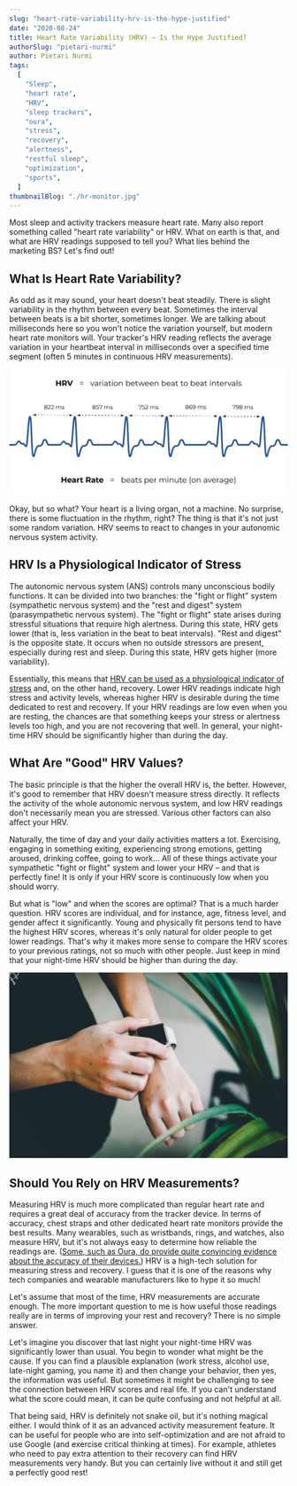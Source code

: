 ```yaml
---
slug: "heart-rate-variability-hrv-is-the-hype-justified"
date: "2020-08-24"
title: Heart Rate Variability (HRV) – Is the Hype Justified?
authorSlug: "pietari-nurmi"
author: Pietari Nurmi
tags:
  [
    "Sleep",
    "heart rate",
    "HRV",
    "sleep trackers",
    "oura",
    "stress",
    "recovery",
    "alertness",
    "restful sleep",
    "optimization",
    "sports",
  ]
thumbnailBlog: "./hr-monitor.jpg"
---
```


Most sleep and activity trackers measure heart rate. Many also report something called "heart rate variability" or HRV. What on earth is that, and what are HRV readings supposed to tell you? What lies behind the marketing BS? Let's find out!

## What Is Heart Rate Variability?

As odd as it may sound, your heart doesn't beat steadily. There is slight variability in the rhythm between every beat. Sometimes the interval between beats is a bit shorter, sometimes longer. We are talking about milliseconds here so you won't notice the variation yourself, but modern heart rate monitors will. Your tracker's HRV reading reflects the average variation in your heartbeat interval in milliseconds over a specified time segment (often 5 minutes in continuous HRV measurements).

![hrv](HRV1.0.png)

Okay, but so what? Your heart is a living organ, not a machine. No surprise, there is some fluctuation in the rhythm, right? The thing is that it's not just some random variation. HRV seems to react to changes in your autonomic nervous system activity.

## HRV Is a Physiological Indicator of Stress

The autonomic nervous system (ANS) controls many unconscious bodily functions. It can be divided into two branches: the "fight or flight" system (sympathetic nervous system) and the "rest and digest" system (parasympathetic nervous system). The "fight or flight" state arises during stressful situations that require high alertness. During this state, HRV gets lower (that is, less variation in the beat to beat intervals). "Rest and digest" is the opposite state. It occurs when no outside stressors are present, especially during rest and sleep. During this state, HRV gets higher (more variability).

Essentially, this means that [HRV can be used as a physiological indicator of stress](http://doi.org/10.30773/pi.2017.08.17) and, on the other hand, recovery. Lower HRV readings indicate high stress and activity levels, whereas higher HRV is desirable during the time dedicated to rest and recovery. If your HRV readings are low even when you are resting, the chances are that something keeps your stress or alertness levels too high, and you are not recovering that well. In general, your night-time HRV should be significantly higher than during the day.

## What Are "Good" HRV Values?

The basic principle is that the higher the overall HRV is, the better. However, it's good to remember that HRV doesn't measure stress directly. It reflects the activity of the whole autonomic nervous system, and low HRV readings don't necessarily mean you are stressed. Various other factors can also affect your HRV.

Naturally, the time of day and your daily activities matters a lot. Exercising, engaging in something exiting, experiencing strong emotions, getting aroused, drinking coffee, going to work... All of these things activate your sympathetic "fight or flight" system and lower your HRV – and that is perfectly fine! It is only if your HRV score is continuously low when you should worry.

But what is "low" and when the scores are optimal? That is a much harder question. HRV scores are individual, and for instance, age, fitness level, and gender affect it significantly. Young and physically fit persons tend to have the highest HRV scores, whereas it's only natural for older people to get lower readings. That's why it makes more sense to compare the HRV scores to your previous ratings, not so much with other people. Just keep in mind that your night-time HRV should be higher than during the day.

![applewatch2](applewatch2.jpg)

## Should You Rely on HRV Measurements?

Measuring HRV is much more complicated than regular heart rate and requires a great deal of accuracy from the tracker device. In terms of accuracy, chest straps and other dedicated heart rate monitors provide the best results. Many wearables, such as wristbands, rings, and watches, also measure HRV, but it's not always easy to determine how reliable the readings are. ([Some, such as Oura, do provide quite convincing evidence about the accuracy of their devices.](http://doi.org/10.1088/1361-6579/ab840a)) HRV is a high-tech solution for measuring stress and recovery. I guess that it is one of the reasons why tech companies and wearable manufacturers like to hype it so much!

Let's assume that most of the time, HRV measurements are accurate enough. The more important question to me is how useful those readings really are in terms of improving your rest and recovery? There is no simple answer.

Let's imagine you discover that last night your night-time HRV was significantly lower than usual. You begin to wonder what might be the cause. If you can find a plausible explanation (work stress, alcohol use, late-night gaming, you name it) and then change your behavior, then yes, the information was useful. But sometimes it might be challenging to see the connection between HRV scores and real life. If you can't understand what the score could mean, it can be quite confusing and not helpful at all.

That being said, HRV is definitely not snake oil, but it's nothing magical either. I would think of it as an advanced activity measurement feature. It can be useful for people who are into self-optimization and are not afraid to use Google (and exercise critical thinking at times). For example, athletes who need to pay extra attention to their recovery can find HRV measurements very handy. But you can certainly live without it and still get a perfectly good rest!

